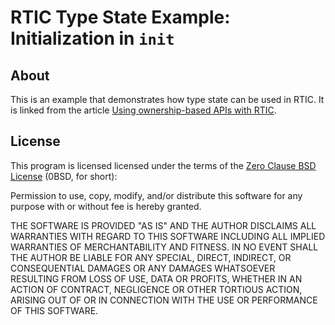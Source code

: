 # RTIC Type State Example: Initialization in `init`

## About

This is an example that demonstrates how type state can be used in RTIC. It is linked from the article [Using ownership-based APIs with RTIC](https://braun-embedded.com/articles/ownership-based-apis-with-rtic/).

## License

This program is licensed  licensed under the terms of the [Zero Clause BSD License] (0BSD, for short):

Permission to use, copy, modify, and/or distribute this software for any purpose with or without fee is hereby granted.

THE SOFTWARE IS PROVIDED "AS IS" AND THE AUTHOR DISCLAIMS ALL WARRANTIES WITH REGARD TO THIS SOFTWARE INCLUDING ALL IMPLIED WARRANTIES OF MERCHANTABILITY AND FITNESS. IN NO EVENT SHALL THE AUTHOR BE LIABLE FOR ANY SPECIAL, DIRECT, INDIRECT, OR CONSEQUENTIAL DAMAGES OR ANY DAMAGES WHATSOEVER RESULTING FROM LOSS OF USE, DATA OR PROFITS, WHETHER IN AN ACTION OF CONTRACT, NEGLIGENCE OR OTHER TORTIOUS ACTION, ARISING OUT OF OR IN CONNECTION WITH THE USE OR PERFORMANCE OF THIS SOFTWARE.

[Zero Clause BSD License]: https://opensource.org/licenses/0BSD
